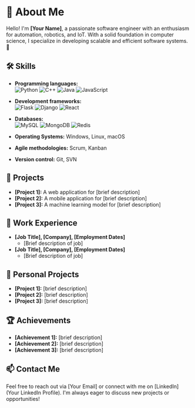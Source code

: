 # 🎨 About Me

Hello! I'm **[Your Name]**, a passionate software engineer with an enthusiasm for automation, robotics, and IoT. With a solid foundation in computer science, I specialize in developing scalable and efficient software systems. 🚀

## 🛠 Skills

- **Programming languages:**  
  ![Python](https://img.shields.io/badge/-Python-3776AB?style=flat-square&logo=python&logoColor=white) 
  ![C++](https://img.shields.io/badge/-C++-00599C?style=flat-square&logo=c%2B%2B&logoColor=white) 
  ![Java](https://img.shields.io/badge/-Java-007396?style=flat-square&logo=java&logoColor=white) 
  ![JavaScript](https://img.shields.io/badge/-JavaScript-F7DF1E?style=flat-square&logo=javascript&logoColor=black)
  
- **Development frameworks:**  
  ![Flask](https://img.shields.io/badge/-Flask-000000?style=flat-square&logo=flask&logoColor=white) 
  ![Django](https://img.shields.io/badge/-Django-092E20?style=flat-square&logo=django&logoColor=white) 
  ![React](https://img.shields.io/badge/-React-61DAFB?style=flat-square&logo=react&logoColor=black)

- **Databases:**  
  ![MySQL](https://img.shields.io/badge/-MySQL-4479A1?style=flat-square&logo=mysql&logoColor=white) 
  ![MongoDB](https://img.shields.io/badge/-MongoDB-47A248?style=flat-square&logo=mongodb&logoColor=white) 
  ![Redis](https://img.shields.io/badge/-Redis-DC382D?style=flat-square&logo=redis&logoColor=white)

- **Operating Systems:** Windows, Linux, macOS

- **Agile methodologies:** Scrum, Kanban

- **Version control:** Git, SVN

## 🚀 Projects

- **[Project 1]:** A web application for [brief description]
- **[Project 2]:** A mobile application for [brief description]
- **[Project 3]:** A machine learning model for [brief description]

## 💼 Work Experience

- **[Job Title], [Company], [Employment Dates]**  
  + [Brief description of job]
- **[Job Title], [Company], [Employment Dates]**  
  + [Brief description of job]

## 🧩 Personal Projects

- **[Project 1]:** [brief description]
- **[Project 2]:** [brief description]
- **[Project 3]:** [brief description]

## 🏆 Achievements

- **[Achievement 1]:** [brief description]
- **[Achievement 2]:** [brief description]
- **[Achievement 3]:** [brief description]

## 📫 Contact Me

Feel free to reach out via [Your Email] or connect with me on [LinkedIn](Your LinkedIn Profile). I'm always eager to discuss new projects or opportunities!

